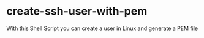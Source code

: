 # create-ssh-user-with-pem
With this Shell Script you can create a user in Linux and generate a PEM file
